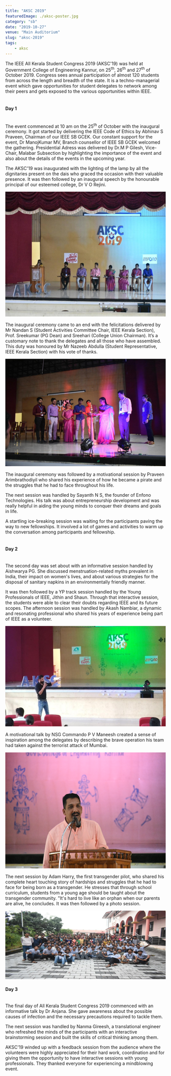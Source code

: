 ```yaml
---
title: "AKSC 2019"
featuredImage: ./aksc-poster.jpg
category: "sb"
date: "2019-10-27"
venue: "Main Auditorium"
slug: "aksc-2019"
tags:
    - aksc
---
```


The IEEE All Kerala Student Congress 2019 (AKSC'19) was held at Government College of Engineering Kannur, on 25<sup>th</sup>, 26<sup>th</sup> and 27<sup>th</sup> of October 2019. Congress sees annual participation of almost 120 students from across the length and breadth of the state. It is a techno-managerial event which gave opportunities for student delegates to network among their peers and gets exposed to the various opportunities within IEEE.
<br><br>

#### Day 1
<br>
The event commenced at 10 am on the 25<sup>th</sup> of October with the inaugural ceremony. It got started by delivering the IEEE Code of Ethics by Abhinav S Praveen, Chairman of our IEEE SB GCEK. Our constant support for the event, Dr ManojKumar MV,  Branch counsellor of IEEE SB GCEK welcomed the gathering. Presidential Adress was delivered by Dr.M P Gilesh, Vice-Chair, Malabar Subsection by highlighting the importance of the event and also about the details of the events in the upcoming year.

The AKSC'19 was inaugurated with the lighting of the lamp by all the dignitaries present on the dais who graced the occasion with their valuable presence. It was then followed by an inaugural speech by the honourable principal of our esteemed college, Dr V O Rejini.

![Speech](./aksc-inauguration-1.jpg)

The inaugural ceremony came to an end with the felicitations delivered by Mr Nandan S (Student Activities Committee Chair, IEEE Kerala Section), Prof. Sreekumar (PG Dean) and Sreehari (College Union Chairman). It’s a customary note to thank the delegates and all those who have assembled. This duty was honoured by Mr Nazeeb Abdulla  (Student Representative, IEEE Kerala Section) with his vote of thanks.

![Inauguration](./aksc-inauguration-2.jpg)

The inaugural ceremony was followed by a motivational session by Praveen Arimbrathodiyil who shared his experience of how he became a pirate and the struggles that he had to face throughout his life.

The next session was handled by Sayanth N S, the founder of Enfono Technologies. His talk was about entrepreneurship development and was really helpful in aiding the young minds to conquer their dreams and goals in life.

A startling ice-breaking session was waiting for the participants paving the way to new fellowships. It involved a lot of games and activities to warm up the conversation among participants and fellowship. 
<br><br>
#### Day 2
<br>
The second day was set about with an informative session handled by Aishwarya PG. She discussed menstruation-related myths prevalent in India, their impact on women's lives, and about various strategies for the disposal of sanitary napkins in an environmentally friendly manner.

It was then followed by a YP track session handled by the Young Professionals of IEEE, Jithin and Shaun. Through that interactive session, the students were able to clear their doubts regarding IEEE  and its future scopes.
The afternoon session was handled by Akash Nambiar, a dynamic and resonating professional who shared his years of experience being part of IEEE as a volunteer.

![Akash Nambiar](./akash-nambiar.jpg)

A motivational talk by NSG Commando P V Maneesh created a sense of inspiration among the delegates by describing the brave operation his team had taken against the terrorist attack of Mumbai.

![P V Maneesh](./pv-maneesh.png)

The next session by Adam Harry, the first transgender pilot, who shared his complete heart touching story of hardships and struggles that he had to face for being born as a transgender. He stresses that through school curriculum, students from a young age should be taught about the transgender community. "It's hard to live like an orphan when our parents are alive, he concludes. It was then followed by a photo session.

![AKSC Photo Session](./aksc-photo-session.jpg)

#### Day 3
<br>
The final day of All Kerala Student Congress 2019 commenced with an informative talk by Dr Anjana. She gave awareness about the possible causes of infection and the necessary precautions required to tackle them.

The next session was handled by Nanma Gireesh, a translational engineer who refreshed the minds of the participants with an interactive brainstorming session and built the skills of critical thinking among them. 

AKSC'19  winded up with a feedback session from the audience where the volunteers were highly appreciated for their hard work, coordination and for giving them the opportunity to have interactive sessions with young professionals. They thanked everyone for experiencing a mindblowing event.
